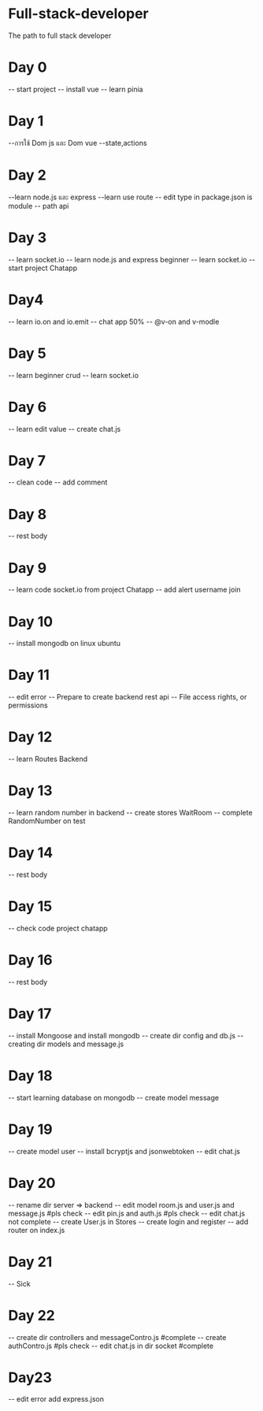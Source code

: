 # Full-stack-developer
The path to full stack developer

# Day 0
-- start project
-- install vue 
-- learn pinia

# Day 1
--การใช้ Dom js และ Dom vue
--state,actions 

# Day 2 
--learn node.js และ express
--learn use route
-- edit type in package.json is module
-- path api

# Day 3
-- learn socket.io 
-- learn node.js and express beginner
-- learn socket.io
-- start project Chatapp

# Day4
-- learn io.on and io.emit
-- chat app 50%
-- @v-on and v-modle

# Day 5
-- learn beginner crud
-- learn socket.io 

# Day 6
-- learn edit value
-- create chat.js

# Day 7 
-- clean code
-- add comment

# Day 8
-- rest body

# Day 9
-- learn code socket.io from project Chatapp
-- add alert username join

# Day 10 
-- install mongodb on linux ubuntu

# Day 11
--  edit error 
-- Prepare to create backend rest api 
-- File access rights, or permissions

# Day 12
-- learn Routes Backend 

# Day 13
-- learn random number in backend
-- create stores WaitRoom
-- complete RandomNumber on test

# Day 14
-- rest body

# Day 15
-- check code project chatapp

# Day 16
-- rest body

# Day 17
-- install Mongoose and install mongodb
-- create dir config and db.js
-- creating dir models and message.js

# Day 18
-- start learning database on mongodb 
-- create model message

# Day 19 
-- create model user 
-- install bcryptjs and jsonwebtoken
-- edit chat.js

# Day 20
-- rename dir server => backend
-- edit model room.js and user.js and message.js #pls check
-- edit pin.js and auth.js #pls check
-- edit chat.js not complete 
-- create User.js in Stores 
-- create login and register
-- add router on index.js

# Day 21
-- Sick

# Day 22
-- create dir controllers and messageContro.js #complete
-- create authContro.js #pls check
-- edit chat.js in dir socket #complete

# Day23
-- edit error add express.json